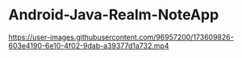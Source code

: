 # Android-Java-Realm-NoteApp

https://user-images.githubusercontent.com/96957200/173609826-603e4190-6e10-4f02-9dab-a39377d1a732.mp4
